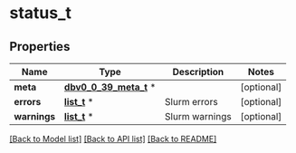 # status_t

## Properties
Name | Type | Description | Notes
------------ | ------------- | ------------- | -------------
**meta** | [**dbv0_0_39_meta_t**](dbv0_0_39_meta.md) \* |  | [optional] 
**errors** | [**list_t**](dbv0_0_39_error.md) \* | Slurm errors | [optional] 
**warnings** | [**list_t**](dbv0_0_39_warning.md) \* | Slurm warnings | [optional] 

[[Back to Model list]](../README.md#documentation-for-models) [[Back to API list]](../README.md#documentation-for-api-endpoints) [[Back to README]](../README.md)


